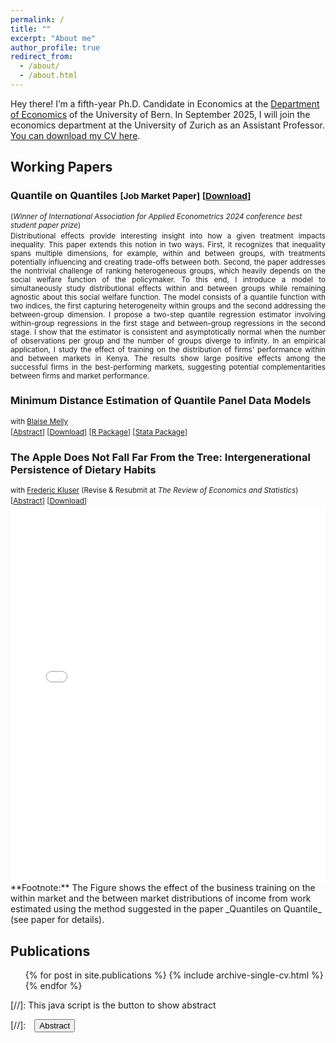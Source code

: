 ```yaml
---
permalink: /
title: ""
excerpt: "About me"
author_profile: true
redirect_from: 
  - /about/
  - /about.html
---
```


Hey there! I’m a fifth-year Ph.D. Candidate in Economics at the <a href="https://www.vwi.unibe.ch/index_eng.html">Department of Economics</a> of the University of Bern. In September 2025, I will join the economics department at the University of Zurich as an Assistant Professor. <a href="https://martinapons.github.io/files/CV_Martina_Pons.pdf" download>You can download my CV here</a>.


## Working Papers

### Quantile on Quantiles <small>[Job Market Paper]</small> <small>[<a href="/files/QQmodel.pdf" download>Download</a>]</small>

<div style="margin-bottom: 3px" ><small>
(<em>Winner of International Association for Applied Econometrics 2024 conference best student paper prize</em>)
</small></div>

<div style="height: auto; width: auto;text-align: justify; line-height: 1.2" ><small>
Distributional effects provide interesting insight into how a given treatment impacts inequality. This paper extends this notion in two ways. First, it recognizes that inequality spans multiple dimensions, for example, within and between groups, with treatments potentially influencing and creating trade-offs between both. Second, the paper addresses the nontrivial challenge of ranking heterogeneous groups, which heavily depends on the social welfare function of the policymaker. 
To this end, I introduce a model to simultaneously study distributional effects within and between groups while remaining agnostic about this social welfare function. The model consists of a quantile function with two indices, the first capturing heterogeneity within groups and the second addressing the between-group dimension. 
I propose a two-step quantile regression estimator involving within-group regressions in the first stage and between-group regressions in the second stage. 
I show that the estimator is consistent and asymptotically normal when the number of observations per group and the number of groups diverge to infinity. In an empirical application, I study the effect of training on the distribution of firms' performance within and between markets in Kenya. The results show large positive effects among the successful firms in the best-performing markets, suggesting potential complementarities between firms and market performance.
</small></div>


### Minimum Distance Estimation of Quantile Panel Data Models
<div style="margin-bottom: 3px">
<small>with <a href="https://sites.google.com/site/blaisemelly/">Blaise Melly</a></small>
</div>  
<div style="margin-bottom: 3px">
  <small>
    [<a href="#/" onclick="visib('md')">Abstract</a>] 
    [<a href="/files/MD.pdf" download>Download</a>]
    [<a href="https://github.com/martinapons/mdqr">R Package</a>] 
    [<a href="https://github.com/bmelly/Stata" download>Stata Package</a>]
  </small>
</div>
<div id="md" style="display: none; height: auto; width: auto;text-align: justify; line-height: 1.2" ><small>
We propose a minimum distance estimation approach for quantile panel data models where unit effects may be correlated with covariates. This computationally efficient method involves two stages: first, computing quantile regression within each unit, then applying GMM to the first-stage fitted values. Our estimators are applicable to (i) classical panel data, tracking units over time, and (ii) grouped data, where individual-level data are available, but treatment varies at the group level. Depending on the exogeneity assumptions, this approach provides quantile analogs of classic panel data estimators, including fixed effects, random effects, between, and Hausman-Taylor estimators. In addition, our method offers improved precision for grouped (instrumental) quantile regression compared to existing estimators. We establish asymptotic properties as both the number of units and observations per unit jointly diverge to infinity. Additionally, we introduce an inference procedure that automatically adapts to potentially unknown convergence rates of the estimators. Monte Carlo simulations demonstrate that our estimator and inference procedure perform well in finite samples, even when the number of observations per unit is moderate. In an empirical application, we examine the impact of the food stamp program on birth weights. Our findings reveal that the program's introduction increased birth weights predominantly at the lower end of the distribution, demonstrating our method's ability to capture heterogeneous effects across the outcome distribution.
</small>
</div>

### The Apple Does Not Fall Far From the Tree: Intergenerational Persistence of Dietary Habits 
<div style="margin-bottom: 3px">
  <small>with <a href="https://frederickluser.github.io/">Frederic Kluser</a> (Revise & Resubmit at <em>The Review of Economics and Statistics</em>)</small>
</div>
<div style="margin-bottom: 3px">
<small>[<a href="#/" onclick="visib('diet')">Abstract</a>] [<a href="https://frederickluser.github.io/files/Intergenerational_Diet.pdf" download>Download</a>]</small>
</div>
<div id="diet" style="display: none; height: auto; width: auto;text-align: justify; line-height: 1.2" ><small>
Inadequate diets harm individual health, generate substantial healthcare costs, and reduce labor market income. Yet, the determinants of unhealthy eating remain poorly understood. This paper provides novel evidence on the intergenerational transmission of dietary choices from parents to children by exploiting unique grocery transaction records matched with administrative data. We document a strong intergenerational persistence of diet that exceeds income transmission across all measures we consider. At the same time, substantial heterogeneities in the persistence of diet indicate that the socioeconomic background and location of children may be crucial to fostering beneficial eating habits and breaking unhealthy ones. We discuss potential mechanisms and show in a counterfactual analysis that only 10% of the intergenerational persistence in diet can be explained by the transmission of income and education. In line with these results, we introduce a habit formation model and argue that the formation of dietary habits during childhood and their slow alteration are key drivers of our findings.
</small><br><br/>
</div>

<iframe src="../files/income_3d.html" width="100%" height="600px" frameborder="0"></iframe>
**Footnote:** The Figure shows the effect of the business training on the within market and the between market distributions of income from work estimated using the method suggested in the paper _Quantiles on Quantile_ (see paper for details).

## Publications
<ul>{% for post in site.publications %}
    {% include archive-single-cv.html %}
  {% endfor %}</ul>


[//]: This java script is the button to show abstract
<script>
 function visib(id) {
  var x = document.getElementById(id);
  if (x.style.display === "block") {
    x.style.display = "none";
  } else {
    x.style.display = "block";
  }
}
</script>

[//]:&emsp;<button onclick="visib('polariz')" class="btn btn--inverse btn--small">Abstract</button>

